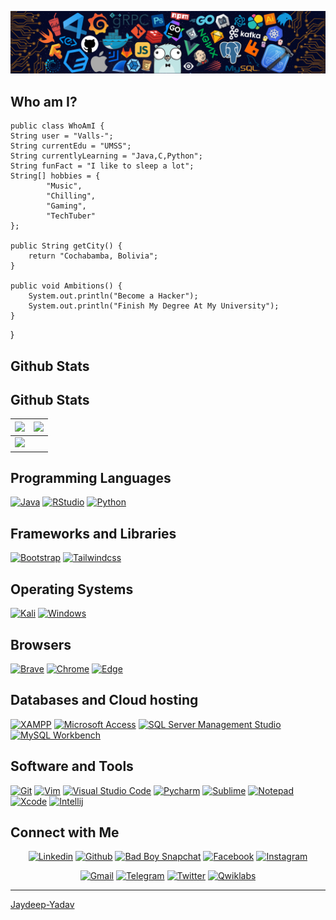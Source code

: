 ![Github Banner](https://github.com/Jaydeep-Yadav/Jaydeep-Yadav/blob/main/banner.png)

## Who am I?
	
 	public class WhoAmI {
    String user = "Valls-";
    String currentEdu = "UMSS";
    String currentlyLearning = "Java,C,Python";
    String funFact = "I like to sleep a lot";
    String[] hobbies = {
            "Music",
            "Chilling",
            "Gaming",
            "TechTuber"
    };

    public String getCity() {
        return "Cochabamba, Bolivia";
    }

    public void Ambitions() {
        System.out.println("Become a Hacker");
        System.out.println("Finish My Degree At My University");
    }
}


 
## Github Stats

## Github Stats

<img src="https://github-readme-stats.vercel.app/api?username=Valls017&&show_icons=true&count_private=true&theme=github_dark">|<img src="https://github-readme-streak-stats.herokuapp.com/?user=Valls017&theme=blueberry_duo"/>
|---|---|
<img src="https://github-readme-stats.vercel.app/api/top-langs/?username=Valls017&layout=compact&theme=github_dark"/>|


## Programming Languages

<p>
    <a href="#"><img alt="Java" src="https://img.shields.io/badge/Java-%23ED8B00.svg?logo=java&logoColor=white"></a>
    <a href="#"><img alt="RStudio" src="https://img.shields.io/badge/RStudio-%235A9FD4.svg?logo=rstudio&logoColor=white"></a>
    <a href="#"><img alt="Python" src="https://img.shields.io/badge/Python-%233776AB.svg?logo=python&logoColor=white"></a>
</p>


## Frameworks and Libraries
<p>
   <a href="#"><img alt="Bootstrap" src="https://img.shields.io/badge/Bootstrap-563D7C?logo=bootstrap&logoColor=white"></a>
   <a href="#"><img alt="Tailwindcss" src="https://img.shields.io/badge/tailwindcss-%2338B2AC.svg?logo=tailwindcss&logoColor=white"></a>
</p>

## Operating Systems
<p>
	<a href="#"><img alt="Kali" src="https://img.shields.io/badge/Kali_Linux-557C94?logo=kali-linux&logoColor=white"></a>
	<a href="#"><img alt="Windows" src="https://img.shields.io/badge/Windows-0078D6?logo=windows&logoColor=white"></a>
	
	
</p>

## Browsers
<p>
	<a href="#"><img alt="Brave" src="https://img.shields.io/badge/Brave-FB542B?logo=brave&logoColor=white"></a>
	<a href="#"><img alt="Chrome" src="https://img.shields.io/badge/Google_chrome-4285F4?logo=Google-Chrome&logoColor=white"></a>
	<a href="#"><img alt="Edge" src="https://img.shields.io/badge/Microsoft_Edge-0078D7?logo=Microsoft-edge&logoColor=white"></a>
</p>

## Databases and Cloud hosting

<p>
    <a href="#"><img alt="XAMPP" src="https://img.shields.io/badge/XAMPP-%23FB7A24.svg?logo=xampp&logoColor=white"></a>
    <a href="#"><img alt="Microsoft Access" src="https://img.shields.io/badge/Microsoft%20Access-%23A4373A.svg?logo=microsoft-access&logoColor=white"></a>
    <a href="#"><img alt="SQL Server Management Studio" src="https://img.shields.io/badge/SQL%20Server%20Management%20Studio-%23CC2927.svg?logo=microsoft-sql-server&logoColor=white"></a>
    <a href="#"><img alt="MySQL Workbench" src="https://img.shields.io/badge/MySQL%20Workbench-%234479A1.svg?logo=mysql&logoColor=white"></a>
</p>
 

## Software and Tools
<p>
  <a href="#"><img alt="Git" src="https://img.shields.io/badge/Git%20-%23F05033.svg?logo=git&logoColor=white"></a>
	<a href="#"><img alt="Vim" src="https://img.shields.io/badge/VIM-%2311AB00.svg?logo=vim&logoColor=white"></a>
  <a href="#"><img alt="Visual Studio Code" src="https://img.shields.io/badge/Visual%20Studio%20Code-0078d7.svg?logo=visual-studio-code&logoColor=white"></a>
  <a href="#"><img alt="Pycharm" src="https://img.shields.io/badge/pycharm-143?logo=pycharm&logoColor=black&color=green&labelColor=green"></a>
	<a href="#"><img alt="Sublime" src="https://img.shields.io/badge/sublime_text-%23575757.svg?logo=sublime-text&logoColor=important"></a>
	<a href="#"><img alt="Notepad" src="https://img.shields.io/badge/Notepad++-90E59A.svg?logo=notepad%2B%2B&logoColor=black"></a>
	<a href="#"><img alt="Xcode" src="https://img.shields.io/badge/Xcode-007ACC?for-the-badge&logo=xcode&logoColor=white"></a>
	<a href="#"><img alt="Intellij" src="https://img.shields.io/badge/IntelliJ&nbsp;IDEA-000000.svg?logo=intellij-idea&logoColor=white"></a>
</p>

## Connect with Me


<p align="center">
  <a href="https://linkedin.com/in/jaydeepyadav"><img alt="Linkedin" title="Jaydeep Yadav Linkedin" src="https://img.shields.io/badge/LinkedIn-0077B5?style=for-the-badge&logo=linkedin&logoColor=white"></a>
  <a href="https://github.com/Jaydeep-Yadav"><img alt="Github" title="Jaydeep Yadav Github" src="https://img.shields.io/badge/GitHub-100000?style=for-the-badge&logo=github&logoColor=white"></a>
  <a href="https://www.snapchat.com/add/badboy5299"><img alt="Bad Boy Snapchat" title="Jaydeep Yadav SC" src="https://img.shields.io/badge/Snapchat-FFFC00?style=for-the-badge&logo=snapchat&logoColor=white"></a>
  <a href="https://facebook.com/killerboy.jy"><img alt="Facebook" title="Jaydeep Yadav FB" src="https://img.shields.io/badge/Facebook-1877F2?style=for-the-badge&logo=facebook&logoColor=white"></a>
  <a href="https://instagram.com/bad_boy_official2"><img alt="Instagram" title="Jaydeep Yadav Instagram" src="https://img.shields.io/badge/Instagram-E4405F?style=for-the-badge&logo=instagram&logoColor=white"></a>
 </p>
 <p align="center">
  <a href="mailto:yadavjay374@gmail.com"><img alt="Gmail" title="Jaydeep Yadav Gmail" src="https://img.shields.io/badge/Gmail-D14836?style=for-the-badge&logo=gmail&logoColor=white"></a>
  <a href="https://t.me/jaydeep91"><img alt="Telegram" title="Jaydeep Yadav Telegram" src="https://img.shields.io/badge/Telegram-2CA5E0?style=for-the-badge&logo=telegram&logoColor=white"></a> 
<a href="http://twitter.com/jaydeep__Yadav_"><img alt="Twitter" title="Jaydeep Yadav Twitter" src="https://img.shields.io/badge/Twitter-1DA1F2?style=for-the-badge&logo=twitter&logoColor=white"></a>
<a href="https://www.cloudskillsboost.google/public_profiles/7d84e454-3e99-4e55-95bf-5888926e1a5e"><img alt="Qwiklabs" title="Jaydeep Yadav Qwiklabs" src="https://img.shields.io/badge/Google_Cloud-4285F4?style=for-the-badge&logo=google-cloud&logoColor=white"></a>
</p>

------
[Jaydeep-Yadav](https://github.com/jaydeep-yadav)

